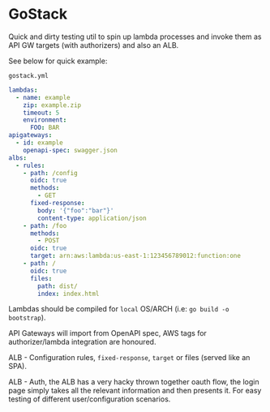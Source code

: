 # GoStack

Quick and dirty testing util to spin up lambda processes and invoke them as API GW targets (with authorizers) and also an ALB.


See below for quick example:

`gostack.yml`
```yaml
lambdas:
  - name: example
    zip: example.zip
    timeout: 5
    environment:
      FOO: BAR
apigateways:
  - id: example
    openapi-spec: swagger.json
albs:
  - rules:
    - path: /config
      oidc: true
      methods:
        - GET
      fixed-response:
        body: '{"foo":"bar"}'
        content-type: application/json
    - path: /foo
      methods:
        - POST
      oidc: true
      target: arn:aws:lambda:us-east-1:123456789012:function:one
    - path: /
      oidc: true
      files:
        path: dist/
        index: index.html
```
Lambdas should be compiled for `local` OS/ARCH (i.e: `go build -o bootstrap`).

API Gateways will import from OpenAPI spec, AWS tags for authorizer/lambda integration are honoured.

ALB - Configuration rules, `fixed-response`, `target` or files (served like an SPA).

ALB - Auth, the ALB has a very hacky thrown together oauth flow, the login page simply takes all the relevant information
and then presents it. For easy testing of different user/configuration scenarios.
